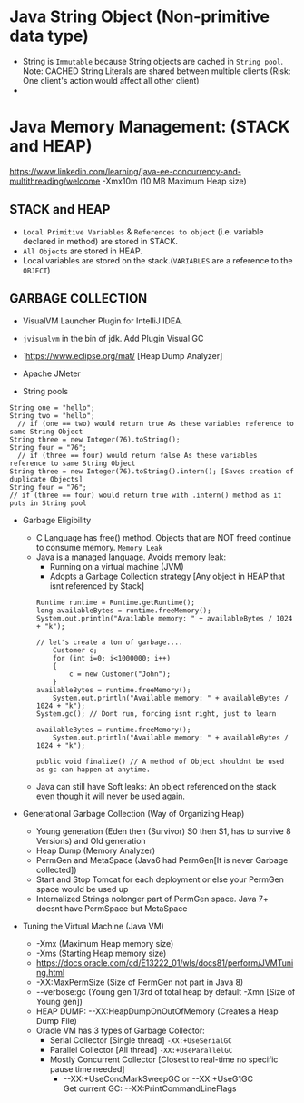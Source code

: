 # Java String Object (Non-primitive data type)
* String is ```Immutable``` because String objects are cached in ```String pool```.<br/>
Note: CACHED String Literals are shared between multiple clients (Risk: One client's action would affect all other client)
*



# Java Memory Management: (STACK and HEAP)

https://www.linkedin.com/learning/java-ee-concurrency-and-multithreading/welcome
-Xmx10m (10 MB Maximum Heap size)

## STACK and HEAP
* ```Local Primitive Variables``` & ```References to object``` (i.e. variable declared in method) are stored in STACK. 
* ```All Objects``` are stored in HEAP.
* Local variables are stored on the stack.(```VARIABLES``` are a reference to the ```OBJECT```)


## GARBAGE COLLECTION
* VisualVM Launcher Plugin for IntelliJ IDEA.
* ```jvisualvm``` in the bin of jdk. Add Plugin Visual GC
* `https://www.eclipse.org/mat/ [Heap Dump Analyzer]
* Apache JMeter


* String pools
``` 
String one = "hello";
String two = "hello";
  // if (one == two) would return true As these variables reference to same String Object
String three = new Integer(76).toString();
String four = "76";
  // if (three == four) would return false As these variables reference to same String Object
String three = new Integer(76).toString().intern(); [Saves creation of duplicate Objects]
String four = "76";
// if (three == four) would return true with .intern() method as it puts in String pool
```

* Garbage Eligibility
  * C Language has free() method. Objects that are NOT freed continue to consume memory. ```Memory Leak```
  * Java is a managed language. Avoids memory leak:
    * Running on a virtual machine (JVM)
    * Adopts a Garbage Collection strategy [Any object in HEAP that isnt referenced by Stack]
    ```
    Runtime runtime = Runtime.getRuntime();
    long availableBytes = runtime.freeMemory();
    System.out.println("Available memory: " + availableBytes / 1024 + "k");
    
    // let's create a ton of garbage....
		Customer c;
		for (int i=0; i<1000000; i++)
		{
			c = new Customer("John");	
		}
    availableBytes = runtime.freeMemory();
		System.out.println("Available memory: " + availableBytes / 1024 + "k");
    System.gc(); // Dont run, forcing isnt right, just to learn
    
    availableBytes = runtime.freeMemory();
		System.out.println("Available memory: " + availableBytes / 1024 + "k");
    ```
    ```
    public void finalize() // A method of Object shouldnt be used as gc can happen at anytime.
    ```
  * Java can still have Soft leaks: An object referenced on the stack even though it will never be used again.
  

* Generational Garbage Collection (Way of Organizing Heap)
	* Young generation (Eden then (Survivor) S0 then S1, has to survive 8 Versions) and Old generation <br/>
	* Heap Dump (Memory Analyzer)<br/>
	* PermGen and MetaSpace (Java6 had PermGen[It is never Garbage collected])<br/>
	* Start and Stop Tomcat for each deployment or else your PermGen space would be used up<br/>
	* Internalized Strings nolonger part of PermGen space. Java 7+ doesnt have PermSpace but MetaSpace<br/>

* Tuning the Virtual Machine (Java VM)
	* -Xmx (Maximum Heap memory size)
	* -Xms (Starting Heap memory size)<br/>
	* https://docs.oracle.com/cd/E13222_01/wls/docs81/perform/JVMTuning.html <br/>
	* -XX:MaxPermSize (Size of PermGen not part in Java 8) </br>
	* --verbose:gc (Young gen 1/3rd of total heap by default -Xmn [Size of Young gen]) <br/>
	* HEAP DUMP: --XX:HeapDumpOnOutOfMemory (Creates a Heap Dump File) <br/>
	* Oracle VM has 3 types of Garbage Collector:
		* Serial Collector [Single thread] ```-XX:+UseSerialGC``` <br/>
		* Parallel Collector [All thread] ```-XX:+UseParallelGC``` <br/>
		* Mostly Concurrent Collector [Closest to real-time no specific pause time needed] <br/>
			* --XX:+UseConcMarkSweepGC or --XX:+UseG1GC <br/>
		Get current GC: --XX:PrintCommandLineFlags
													
	
	

